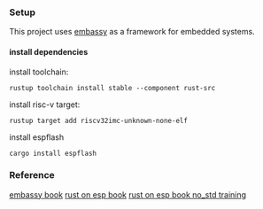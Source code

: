 ### Setup
This project uses [embassy](https://github.com/embassy-rs/embassy) as a framework for embedded systems.

#### install dependencies

install toolchain:
```
rustup toolchain install stable --component rust-src
```

install risc-v target:
```
rustup target add riscv32imc-unknown-none-elf
```

install espflash
```
cargo install espflash
```

### Reference
[embassy book](https://embassy.dev/book/index.html#_introduction)
[rust on esp book](https://docs.esp-rs.org/book/introduction.html)
[rust on esp book no_std training](https://docs.esp-rs.org/no_std-training/01_intro.html)
